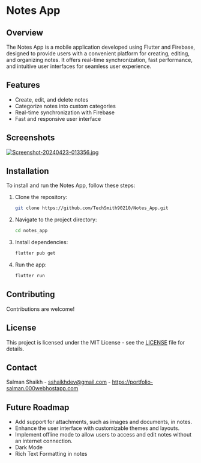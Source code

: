 # Notes App

## Overview
The Notes App is a mobile application developed using Flutter and Firebase, designed to provide users with a convenient platform for creating, editing, and organizing notes. It offers real-time synchronization, fast performance, and intuitive user interfaces for seamless user experience.

## Features
- Create, edit, and delete notes
- Categorize notes into custom categories
- Real-time synchronization with Firebase
- Fast and responsive user interface

## Screenshots
[![Screenshot-20240423-013356.jpg](https://i.postimg.cc/MZsLY97K/Screenshot-20240423-013356.jpg)](https://postimg.cc/PNwKXzVB)

## Installation
To install and run the Notes App, follow these steps:
1. Clone the repository:
   ```sh
   git clone https://github.com/TechSmith90210/Notes_App.git
   ```
2. Navigate to the project directory:
   ```sh
   cd notes_app
   ```
3. Install dependencies:
   ```sh
   flutter pub get
   ```
4. Run the app:
   ```sh
   flutter run
   ```

## Contributing
Contributions are welcome!

## License
This project is licensed under the MIT License - see the [LICENSE](LICENSE) file for details.

## Contact
Salman Shaikh - sshaikhdev@gmail.com - https://portfolio-salman.000webhostapp.com

## Future Roadmap

- Add support for attachments, such as images and documents, in notes.
- Enhance the user interface with customizable themes and layouts.
- Implement offline mode to allow users to access and edit notes without an internet connection.
- Dark Mode
- Rich Text Formatting in notes
